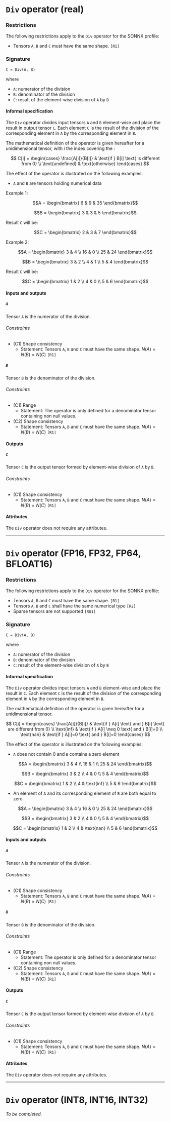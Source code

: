# `Div` operator (real)

### Restrictions

The following restrictions apply to the `Div` operator for the SONNX profile:
- Tensors `A`, `B` and `C` must have the same shape.  `[R1]` 

### Signature

`C = Div(A, B)`

where
- `A`: numerator of the division
- `B`: denominator of the division
- `C`: result of the element-wise division of `A` by `B`

#### Informal specification

The `Div` operator divides input tensors `A` and `B` element-wise and place the result in output tensor `C`. Each element `C` is the result of the division of the corresponding element in `A` by the corresponding element in `B`.

The mathematical definition of the operator is given hereafter for a unidimensional tensor, with $i$ the index covering the :

$$
C[i] = 
\begin{cases} 
\frac{A[i]}{B[i]} & \text{if } B[i] \text{ is different from 0} \\
\text{undefined} & \text{otherwise}
\end{cases}
$$

The effect of the operator is illustrated on the following examples:
- `A` and `B` are tensors holding numerical data

Example 1:
```math
A = \begin{bmatrix}  6 & 9 & 35 \end{bmatrix}
```
```math
B = \begin{bmatrix}  3 & 3 & 5 \end{bmatrix}
```
Result `C` will be: 
```math
C =  \begin{bmatrix} 2 & 3 & 7 \end{bmatrix}
```

Example 2:
```math
A =  \begin{bmatrix} 3 & 4 \\ 16 & 0 \\ 25 & 24 \end{bmatrix}
```
```math
B =  \begin{bmatrix} 3 & 2 \\ 4 & 1 \\ 5 & 4 \end{bmatrix}
```
Result `C` will be:
```math
C =  \begin{bmatrix} 1 & 2 \\ 4 & 0 \\ 5 & 6 \end{bmatrix}
```

#### Inputs and outputs

##### `A`

Tensor `A` is the numerator of the division.

###### Constraints

- (C1) Shape consistency
    - Statement: Tensors `A`, `B` and `C` must have the same shape. $N(A)=N(B)=N(C)$ `[R1]` 
  
##### `B`

Tensor `B` is the denominator of the division.

###### Constraints

- (C1) Range 
    - Statement: The operator is only defined for a denominator tensor containing non null values.
- (C2) Shape consistency
    - Statement: Tensors `A`, `B` and `C` must have the same shape. $N(A)=N(B)=N(C)$ `[R1]` 

#### Outputs

##### `C`

Tensor `C` is the output tensor formed by element-wise division of `A` by `B`.


###### Constraints

- (C1) Shape consistency
    - Statement: Tensors `A`, `B` and `C` must have the same shape. $N(A)=N(B)=N(C)$ `[R1]` 

#### Attributes

The `Div` operator does not require any attributes.

---

# `Div` operator (FP16, FP32, FP64, BFLOAT16)


### Restrictions

The following restrictions apply to the `Div` operator for the SONNX profile:
- Tensors `A`, `B` and `C` must have the same shape.  `[R1]` 
- Tensors `A`, `B` and `C` shall have the same numerical type `[R2]`
- Sparse tensors are not supported `[RG1]`

### Signature

`C = Div(A, B)`

where
- `A`: numerator of the division
- `B`: denominator of the division
- `C`: result of the element-wise division of `A` by `B`

#### Informal specification

The `Div` operator divides input tensors `A` and `B` element-wise and place the result in `C`. Each element `C` is the result of the division of the corresponding element in `A` by the corresponding element in `B`.

The mathematical definition of the operator is given hereafter for a unidimensional tensor.

$$
C[i] = 
\begin{cases} 
\frac{A[i]}{B[i]} & \text{if } A[i] \text{ and } B[i] \text{ are different from 0} \\
\text{inf} & \text{if } A[i] \neq 0 \text{ and } B[i]=0  \\
\text{nan} & \text{if } A[i]=0 \text{ and } B[i]=0 
\end{cases}
$$

The effect of the operator is illustrated on the following examples:

- `A` does not contain 0 and `B` contains a zero element

```math
A =  \begin{bmatrix} 3 & 4 \\ 16 & 1 \\ 25 & 24 \end{bmatrix}
```
```math
B =  \begin{bmatrix} 3 & 2 \\ 4 & 0 \\ 5 & 4 \end{bmatrix}
```
```math
C =  \begin{bmatrix} 1 & 2 \\ 4 & \text{inf} \\ 5 & 6 \end{bmatrix}
```


- An element of `A` and its corresponding element of `B` are both equal to zero

```math
A =  \begin{bmatrix} 3 & 4 \\ 16 & 0 \\ 25 & 24 \end{bmatrix}
```
```math
B =  \begin{bmatrix} 3 & 2 \\ 4 & 0 \\ 5 & 4 \end{bmatrix}
```
```math
C =  \begin{bmatrix} 1 & 2 \\ 4 & \text{nan} \\ 5 & 6 \end{bmatrix}
```


#### Inputs and outputs

##### `A`

Tensor `A` is the numerator of the division.

###### Constraints

- (C1) Shape consistency
    - Statement: Tensors `A`, `B` and `C` must have the same shape. $N(A)=N(B)=N(C)$ `[R1]` 
  
##### `B`

Tensor `B` is the denominator of the division.


###### Constraints

- (C1) Range 
    - Statement: The operator is only defined for a denominator tensor containing non null values.
- (C2) Shape consistency
    - Statement: Tensors `A`, `B` and `C` must have the same shape. $N(A)=N(B)=N(C)$ `[R1]` 

#### Outputs

##### `C`

Tensor `C` is the output tensor formed by element-wise division of `A` by `B`.


###### Constraints

- (C1) Shape consistency
    - Statement: Tensors `A`, `B` and `C` must have the same shape. $N(A)=N(B)=N(C)$ `[R1]` 

#### Attributes

The `Div` operator does not require any attributes.

---

# `Div` operator (INT8, INT16, INT32)

*To be completed.*